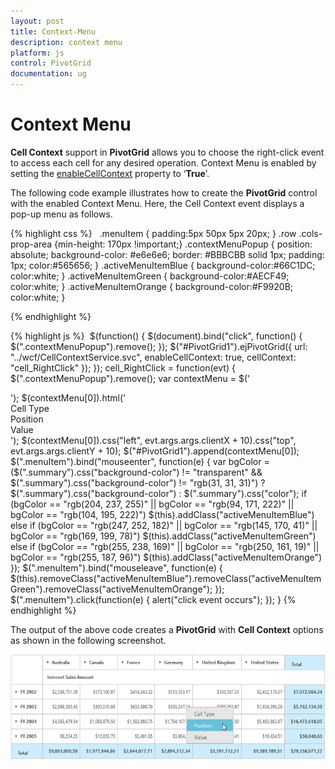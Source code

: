 ```yaml
---
layout: post
title: Context-Menu
description: context menu
platform: js
control: PivotGrid
documentation: ug
---
```


# Context Menu

**Cell Context** support in **PivotGrid** allows you to choose the right-click event to access each cell for any desired operation. Context Menu is enabled by setting the [enableCellContext](/js/api/ejPivotGrid#members:enablecellcontext) property to ‘**True**’.

The following code example illustrates how to create the **PivotGrid** control with the enabled Context Menu. Here, the Cell Context event displays a pop-up menu as follows.

{% highlight css %}
 
        .menuItem {
            padding:5px 50px 5px 20px;
        }
        .row .cols-prop-area {min-height: 170px !important;}
        .contextMenuPopup {
            position: absolute;
            background-color: #e6e6e6;
            border: #BBBCBB solid 1px;
            padding: 1px;
            color:#565656;
        }
        .activeMenuItemBlue {
            background-color:#66C1DC;
            color:white;
        }
        .activeMenuItemGreen {
            background-color:#AECF49;
            color:white;
        }
        .activeMenuItemOrange {
            background-color:#F9920B;
            color:white;
        }

{% endhighlight %}

{% highlight js %}
 $(function() {
    $(document).bind("click", function() {
        $(".contextMenuPopup").remove();
    });
    $("#PivotGrid1").ejPivotGrid({
        url: "../wcf/CellContextService.svc",
        enableCellContext: true,
        cellContext: "cell_RightClick"
    });
});
cell_RightClick = function(evt) {
    $(".contextMenuPopup").remove();
    var contextMenu = $('<div class="contextMenuPopup"></div>');
    $(contextMenu[0]).html('<div class="menuItem">Cell Type</div><div class="menuItem">Position</div><div class="menuItem">Value</div>');
    $(contextMenu[0]).css("left", evt.args.args.clientX + 10).css("top", evt.args.args.clientY + 10);
    $("#PivotGrid1").append(contextMenu[0]);
    $(".menuItem").bind("mouseenter", function(e) {
        var bgColor = ($(".summary").css("background-color") != "transparent" && $(".summary").css("background-color") != "rgb(31, 31, 31)") ? $(".summary").css("background-color") : $(".summary").css("color");
        if (bgColor == "rgb(204, 237, 255)" || bgColor == "rgb(94, 171, 222)" || bgColor == "rgb(104, 195, 222)")
            $(this).addClass("activeMenuItemBlue")
        else if (bgColor == "rgb(247, 252, 182)" || bgColor == "rgb(145, 170, 41)" || bgColor == "rgb(169, 199, 78)")
            $(this).addClass("activeMenuItemGreen")
        else if (bgColor == "rgb(255, 238, 169)" || bgColor == "rgb(250, 161, 19)" || bgColor == "rgb(255, 187, 96)")
            $(this).addClass("activeMenuItemOrange")
    });
    $(".menuItem").bind("mouseleave", function(e) {
        $(this).removeClass("activeMenuItemBlue").removeClass("activeMenuItemGreen").removeClass("activeMenuItemOrange");
    });
    $(".menuItem").click(function(e) {
        alert("click event occurs");
    });
}
{% endhighlight %}

The output of the above code creates a **PivotGrid** with **Cell Context** options as shown in the following screenshot.

![](/js/PivotGrid/Context-Menu_images/Context-Menu_img1.png) 

